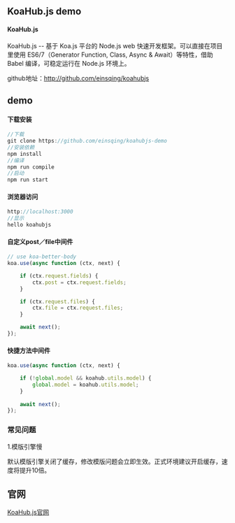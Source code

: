 ## KoaHub.js demo

#### KoaHub.js

KoaHub.js -- 基于 Koa.js 平台的 Node.js web 快速开发框架。可以直接在项目里使用 ES6/7（Generator Function, Class, Async & Await）等特性，借助 Babel 编译，可稳定运行在 Node.js 环境上。

github地址：http://github.com/einsqing/koahubjs



## demo

#### 下载安装

```javascript
//下载
git clone https://github.com/einsqing/koahubjs-demo
//安装依赖
npm install
//编译
npm run compile
//启动
npm run start
```

#### 浏览器访问

```javascript
http://localhost:3000
//显示
hello koahubjs
```

#### 自定义post／file中间件

```js
// use koa-better-body
koa.use(async function (ctx, next) {

    if (ctx.request.fields) {
        ctx.post = ctx.request.fields;
    }

    if (ctx.request.files) {
        ctx.file = ctx.request.files;
    }

    await next();
});
```

#### 快捷方法中间件

```js
koa.use(async function (ctx, next) {

    if (!global.model && koahub.utils.model) {
        global.model = koahub.utils.model;
    }
  
    await next();
});
```



### 常见问题

1.模版引擎慢

默认模版引擎关闭了缓存，修改模版问题会立即生效。正式环境建议开启缓存，速度将提升10倍。

## 官网
[KoaHub.js官网](http://js.koahub.com)

